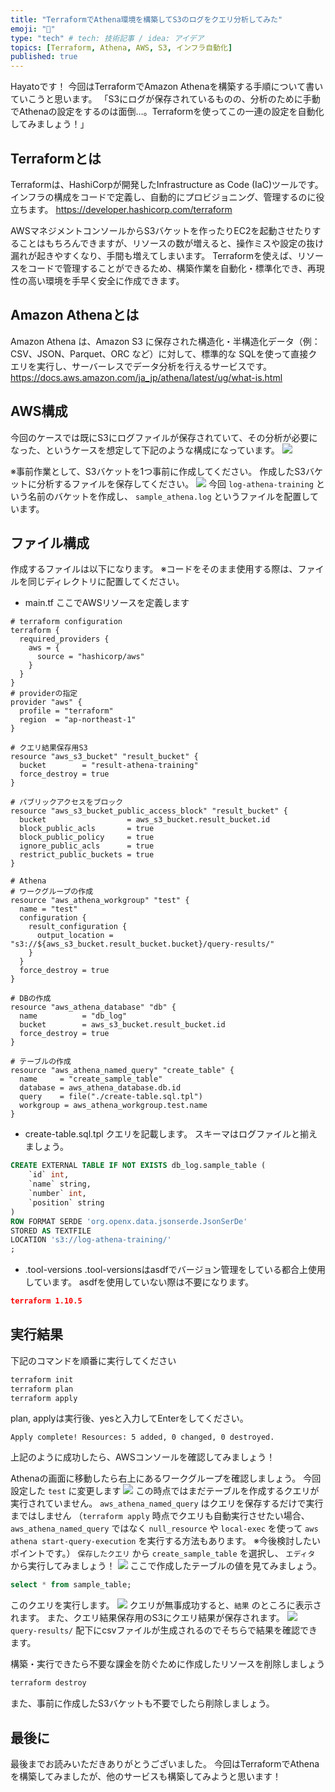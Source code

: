 ```yaml
---
title: "TerraformでAthena環境を構築してS3のログをクエリ分析してみた"
emoji: "📑"
type: "tech" # tech: 技術記事 / idea: アイデア
topics: [Terraform, Athena, AWS, S3, インフラ自動化]
published: true
---
```


Hayatoです！
今回はTerraformでAmazon Athenaを構築する手順について書いていこうと思います。
「S3にログが保存されているものの、分析のために手動でAthenaの設定をするのは面倒…。Terraformを使ってこの一連の設定を自動化してみましょう！」

Terraformとは
-
Terraformは、HashiCorpが開発したInfrastructure as Code (IaC)ツールです。
インフラの構成をコードで定義し、自動的にプロビジョニング、管理するのに役立ちます。
https://developer.hashicorp.com/terraform

AWSマネジメントコンソールからS3バケットを作ったりEC2を起動させたりすることはもちろんできますが、リソースの数が増えると、操作ミスや設定の抜け漏れが起きやすくなり、手間も増えてしまいます。
Terraformを使えば、リソースをコードで管理することができるため、構築作業を自動化・標準化でき、再現性の高い環境を手早く安全に作成できます。

Amazon Athenaとは
-
Amazon Athena は、Amazon S3 に保存された構造化・半構造化データ（例：CSV、JSON、Parquet、ORC など）に対して、標準的な SQLを使って直接クエリを実行し、サーバーレスでデータ分析を行えるサービスです。
https://docs.aws.amazon.com/ja_jp/athena/latest/ug/what-is.html

AWS構成
-
今回のケースでは既にS3にログファイルが保存されていて、その分析が必要になった、というケースを想定して下記のような構成になっています。
![](/images/Athena/Athena-S3.png)

※事前作業として、S3バケットを1つ事前に作成してください。
作成したS3バケットに分析するファイルを保存してください。
![](/images/Athena/s3log.png)
今回 `log-athena-training` という名前のバケットを作成し、
`sample_athena.log` というファイルを配置しています。

ファイル構成
-
作成するファイルは以下になります。
※コードをそのまま使用する際は、ファイルを同じディレクトリに配置してください。

- main.tf
ここでAWSリソースを定義します
```hcl
# terraform configuration
terraform {
  required_providers {
    aws = {
      source = "hashicorp/aws"
    }
  }
}
# providerの指定
provider "aws" {
  profile = "terraform"
  region  = "ap-northeast-1"
}

# クエリ結果保存用S3
resource "aws_s3_bucket" "result_bucket" {
  bucket        = "result-athena-training"
  force_destroy = true
}

# パブリックアクセスをブロック
resource "aws_s3_bucket_public_access_block" "result_bucket" {
  bucket                  = aws_s3_bucket.result_bucket.id
  block_public_acls       = true
  block_public_policy     = true
  ignore_public_acls      = true
  restrict_public_buckets = true
}

# Athena
# ワークグループの作成
resource "aws_athena_workgroup" "test" {
  name = "test"
  configuration {
    result_configuration {
      output_location = "s3://${aws_s3_bucket.result_bucket.bucket}/query-results/"
    }
  }
  force_destroy = true
}

# DBの作成
resource "aws_athena_database" "db" {
  name          = "db_log"
  bucket        = aws_s3_bucket.result_bucket.id
  force_destroy = true
}

# テーブルの作成
resource "aws_athena_named_query" "create_table" {
  name     = "create_sample_table"
  database = aws_athena_database.db.id
  query    = file("./create-table.sql.tpl")
  workgroup = aws_athena_workgroup.test.name  
}

```
- create-table.sql.tpl
クエリを記載します。
スキーマはログファイルと揃えましょう。
```sql
CREATE EXTERNAL TABLE IF NOT EXISTS db_log.sample_table (
    `id` int,
    `name` string,
    `number` int,
    `position` string
)
ROW FORMAT SERDE 'org.openx.data.jsonserde.JsonSerDe'
STORED AS TEXTFILE
LOCATION 's3://log-athena-training/'
;
```
- .tool-versions
.tool-versionsはasdfでバージョン管理をしている都合上使用しています。
asdfを使用していない際は不要になります。
```json
terraform 1.10.5
```
実行結果
-
下記のコマンドを順番に実行してください
```sh
terraform init
terraform plan
terraform apply
```
plan, applyは実行後、yesと入力してEnterをしてください。
```
Apply complete! Resources: 5 added, 0 changed, 0 destroyed.
```
上記のように成功したら、AWSコンソールを確認してみましょう！

Athenaの画面に移動したら右上にあるワークグループを確認しましょう。
今回設定した `test` に変更します
![](/images/Athena/workgroup-check.png)
この時点ではまだテーブルを作成するクエリが実行されていません。
`aws_athena_named_query` はクエリを保存するだけで実行まではしません
（`terraform apply` 時点でクエリも自動実行させたい場合、`aws_athena_named_query` ではなく `null_resource` や `local-exec` を使って `aws athena start-query-execution` を実行する方法もあります。
※今後検討したいポイントです。）
`保存したクエリ` から `create_sample_table` を選択し、
`エディタ` から実行してみましょう！
![](/images/Athena/run-query.png)
ここで作成したテーブルの値を見てみましょう。
```sql
select * from sample_table;
```
このクエリを実行します。
![](/images/Athena/run-select-all.png)
クエリが無事成功すると、`結果` のところに表示されます。
また、クエリ結果保存用のS3にクエリ結果が保存されます。
![](/images/Athena/s3result.png)
`query-results/` 配下にcsvファイルが生成されるのでそちらで結果を確認できます。

構築・実行できたら不要な課金を防ぐために作成したリソースを削除しましょう
```sh
terraform destroy
```
また、事前に作成したS3バケットも不要でしたら削除しましょう。

最後に
-
最後までお読みいただきありがとうございました。
今回はTerraformでAthenaを構築してみましたが、他のサービスも構築してみようと思います！